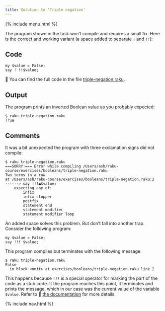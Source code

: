 ```yaml
---
title: Solution to ‘Triple negation’
---
```


{% include menu.html %}

The program shown in the task won’t compile and requires a small fix. Here is the correct and working variant (a space added to separate `!` and `!!`):

## Code

    my $value = False;
    say ! !!$value;


🦋 You can find the full code in the file [triple-negation.raku](https://github.com/ash/raku-course/blob/master/exercises/booleans/triple-negation.raku).

## Output

The program prints an inverted Boolean value as you probably expected:

    $ raku triple-negation.raku
    True

## Comments

It was a bit unexpected the program with three exclamation signs did not compile:

    $ raku triple-negation.raku
    ===SORRY!=== Error while compiling /Users/ash/raku-course/exercises/booleans/triple-negation.raku
    Two terms in a row
    at /Users/ash/raku-course/exercises/booleans/triple-negation.raku:2
    ------> say !!!⏏$value;
        expecting any of:
            infix
            infix stopper
            postfix
            statement end
            statement modifier
            statement modifier loop

An added space solves this problem. But don’t fall into another trap. Consider the following program:

    my $value = False;
    say !!! $value;

This program compiles but terminates with the following message:

    $ raku triple-negation.raku
    False
      in block <unit> at exercises/booleans/triple-negation.raku line 2

This happens because `!!!` is a special operator for marking the part of the code as a stub code. It the program reaches this point, it terminates and prints the message, which in our case was the current value of the variable `$value`. Refer to 📖 [the documentation](https://docs.raku.org/routine/!!!) for more details.

{% include nav.html %}
